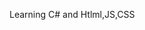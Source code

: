 Learning C# and Htlml,JS,CSS

<!---
AbDO7-coding/AbDO7-coding is a ✨ special ✨ repository because its `README.md` (this file) appears on your GitHub profile.
You can click the Preview link to take a look at your changes.
--->
